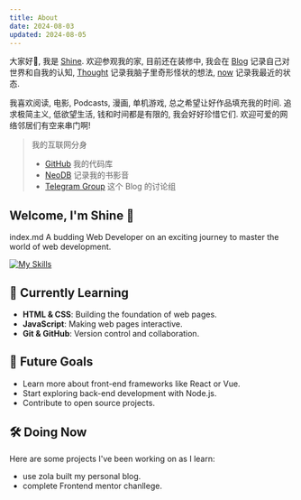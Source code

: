 ```yaml
---
title: About
date: 2024-08-03
updated: 2024-08-05
---
```


大家好👋, 我是 [Shine](@/about/index.md). 欢迎参观我的家, 目前还在装修中, 我会在 [Blog](@/posts/_index.md) 记录自己对世界和自我的认知, [Thought](@/thoughts/index.md) 记录我脑子里奇形怪状的想法,
[now](@/now.md) 记录我最近的状态.

我喜欢阅读, 电影, Podcasts, 漫画, 单机游戏, 总之希望让好作品填充我的时间. 
追求极简主义, 低欲望生活, 钱和时间都是有限的, 我会好好珍惜它们. 欢迎可爱的网络邻居们有空来串门啊!

> 我的互联网分身 
> - [GitHub](https://github.com/shinechn) 我的代码库
> - [NeoDB](https://neodb.social/users/coool/) 记录我的书影音
> - [Telegram Group](https://t.me/+0u5UId8yMOVlZmE9) 这个 Blog 的讨论组

<!-- more -->
## Welcome, I'm Shine 👋
index.md
A budding Web Developer on an exciting journey to master the world of web development. 

[![My Skills](https://skillicons.dev/icons?i=js,html,css,github,git,netlify)](https://skillicons.dev)

## 🌱 Currently Learning
- **HTML & CSS**: Building the foundation of web pages.
- **JavaScript**: Making web pages interactive.
- **Git & GitHub**: Version control and collaboration.

## 🚀 Future Goals
- Learn more about front-end frameworks like React or Vue.
- Start exploring back-end development with Node.js.
- Contribute to open source projects.

## 🛠️ Doing Now
Here are some projects I've been working on as I learn:

- use zola built my personal blog.
- complete Frontend mentor chanllege.
  

<!--
**shinechn/shinechn** is a ✨ _special_ ✨ repository because its `README.md` (this file) appears on your GitHub profile.

Here are some ideas to get you started:

- 🔭 I’m currently working on ...
- 🌱 I’m currently learning ...
- 👯 I’m looking to collaborate on ...
- 🤔 I’m looking for help with ...
- 💬 Ask me about ...
- 📫 How to reach me: ...
- 😄 Pronouns: ...
- ⚡ Fun fact: ...
-->

